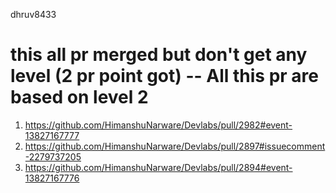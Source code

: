 dhruv8433

# this all pr merged but don't get any level (2 pr point got) -- All this pr are based on level 2
1. https://github.com/HimanshuNarware/Devlabs/pull/2982#event-13827167777
2. https://github.com/HimanshuNarware/Devlabs/pull/2897#issuecomment-2279737205
3. https://github.com/HimanshuNarware/Devlabs/pull/2894#event-13827167776
